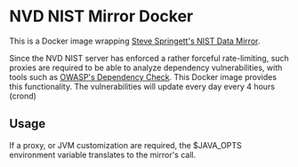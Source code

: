 # NVD NIST Mirror Docker

This is a Docker image wrapping [Steve Springett's NIST Data Mirror](https://github.com/stevespringett/nist-data-mirror).

Since the NVD NIST server has enforced a rather forceful rate-limiting, such proxies are required to be able to analyze dependency vulnerabilities, with tools such as [OWASP's Dependency Check](https://www.owasp.org/index.php/OWASP_Dependency_Check).
This Docker image provides this functionality. The vulnerabilities will update every day every 4 hours (crond)

## Usage

If a proxy, or JVM customization are required, the $JAVA_OPTS environment variable translates to the mirror's call.
